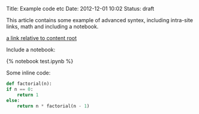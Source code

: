 Title: Example code etc
Date: 2012-12-01 10:02
Status: draft

This article contains some example of advanced syntex, including
intra-site links, math and including a notebook.

[a link relative to content root]({filename}/article1.md)

Include a notebook:

{% notebook test.ipynb %}

Some inline code:

```python
def factorial(n):
if n == 0:
    return 1
else:
    return n * factorial(n - 1)
```
